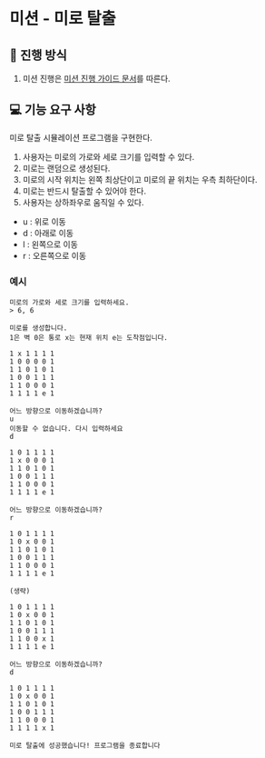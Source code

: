 # 미션 - 미로 탈출
<!--p align = "center">
 <img src="https://github.com/user-attachments/assets/a3adf64b-978d-4278-b5c1-6bc7c062d001" width = 500 height = 350>
</p-->

## 🚀 진행 방식
1. 미션 진행은 [미션 진행 가이드 문서](https://github.com/develup-mission/docs/blob/main/mission-guide.md)를 따른다.

## 💻 기능 요구 사항

미로 탈출 시뮬레이션 프로그램을 구현한다.

1. 사용자는 미로의 가로와 세로 크기를 입력할 수 있다.
2. 미로는 랜덤으로 생성된다.
3. 미로의 시작 위치는 왼쪽 최상단이고 미로의 끝 위치는 우측 최하단이다.
4. 미로는 반드시 탈출할 수 있어야 한다.
5. 사용자는 상하좌우로 움직일 수 있다.
  - u : 위로 이동
  - d : 아래로 이동
  - l : 왼쪽으로 이동
  - r : 오른쪽으로 이동

### 예시 

```
미로의 가로와 세로 크기를 입력하세요.
> 6, 6

미로를 생성합니다.
1은 벽 0은 통로 x는 현재 위치 e는 도착점입니다.

1 x 1 1 1 1
1 0 0 0 0 1
1 1 0 1 0 1 
1 0 0 1 1 1
1 1 0 0 0 1
1 1 1 1 e 1

어느 방향으로 이동하겠습니까?
u
이동할 수 없습니다. 다시 입력하세요
d

1 0 1 1 1 1
1 x 0 0 0 1
1 1 0 1 0 1 
1 0 0 1 1 1
1 1 0 0 0 1
1 1 1 1 e 1

어느 방향으로 이동하겠습니까?
r

1 0 1 1 1 1
1 0 x 0 0 1
1 1 0 1 0 1 
1 0 0 1 1 1
1 1 0 0 0 1
1 1 1 1 e 1

(생략)

1 0 1 1 1 1
1 0 x 0 0 1
1 1 0 1 0 1 
1 0 0 1 1 1
1 1 0 0 x 1
1 1 1 1 e 1

어느 방향으로 이동하겠습니까?
d

1 0 1 1 1 1
1 0 x 0 0 1
1 1 0 1 0 1 
1 0 0 1 1 1
1 1 0 0 0 1
1 1 1 1 x 1

미로 탈출에 성공했습니다! 프로그램을 종료합니다
```
